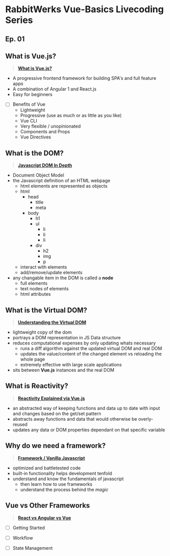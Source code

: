 # RabbitWerks Vue-Basics Livecoding Series

## Ep. 01

## What is Vue.js?
> **[What is Vue.js?](https://www.youtube.com/watch?v=FtXd_qQJgfI&t=3s)**
  - A progressive frontend framework for building SPA's and full feature apps
  - A combination of Angular 1 and React.js
  - Easy for beginners
  * [ ] Benefits of Vue
    - Lightweight
    - Progressive (use as much or as little as you like)
    - Vue CLI
    - Very flexible / unopinionated
    - Components and Props
    - Vue Directives

## What is the DOM?
> **[Javascript DOM In Depth](https://www.youtube.com/watch?v=0ik6X4DJKCc)**
  - Document Object Model
  - the Javascript definition of an HTML webpage
    - html elements are represented as objects
    - html
      - head
        - title
        - meta
      - body
        - h1
        - ul
          - li
          - li
          - li
        - div
          - h2
          - img
          - p
    - interact with elements
    - add/remove/update elements
  - any changable item in the DOM is called a **node**
    - full elements
    - text nodes of elements
    - html attributes

## What is the Virtual DOM?
> **[Understanding the Virtual DOM](https://www.youtube.com/watch?v=hzYUpNM6hHg)**
  - lightweight copy of the dom
  - portrays a DOM representation in JS Data structure
  - reduces computational expenses by only updating whats necessary
    - runs a diff algorithm against the updated virtual DOM and real DOM
    - updates the value/content of the changed element vs reloading the whole page
    - extremely effective with large scale applications
  - sits between **Vue.js** instances and the real DOM
  

## What is Reactivity?
> **[Reactivity Explained via Vue.js](https://medium.com/vue-mastery/the-best-explanation-of-javascript-reactivity-fea6112dd80d)**
  - an abstracted way of keeping functions and data up to date with input and changes based on the get/set pattern
  - abstracts away functions and data that would otherwise be overly-reused
  - updates any data or DOM properties dependant on that specific variable


## Why do we need a framework?
> **[Framework / Vanilla Javascript](https://www.youtube.com/watch?v=PSiXpsV5ZQc)**
  - optimized and battletested code
  - built-in functionality helps development tenfold
  - understand and know the fundamentals of javascript
    - then learn how to use frameworks
    - understand the process behind the _magic_


## Vue vs Other Frameworks
> **[React vs Angular vs Vue](https://www.youtube.com/watch?v=SWZ_4YBFBhs)**
  * [ ] Getting Started
  * [ ] Workflow
  * [ ] State Management

